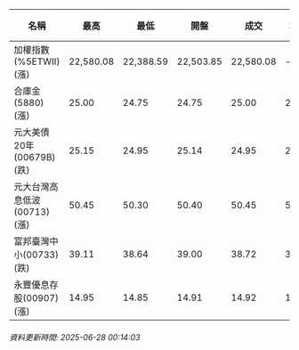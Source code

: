 | 名稱 | 最高 | 最低 | 開盤 | 成交 | 均價 | 成交金額(億) | 昨收 | 漲跌幅 | 漲跌 | 總量 | 昨量 | 振幅 |
| -------- | -------- | -------- | -------- |-------- | -------- | -------- |-------- |-------- |-------- | -------- | -------- |-------- |
|加權指數(%5ETWII) (漲)|22,580.08|22,388.59|22,503.85|22,580.08|-|3,655.58|22,492.34|0.39%|87.74|5,968,785|0|0.85%|
|合庫金(5880) (漲)|25.00|24.75|24.75|25.00|24.93|2.59|24.90|0.40%|0.10|10,409|12,669|1.00%|
|元大美債20年(00679B) (跌)|25.15|24.95|25.14|24.95|25.01|13.94|25.14|0.76%|0.19|55,731|57,804|0.80%|
|元大台灣高息低波(00713) (漲)|50.45|50.30|50.40|50.45|50.36|2.81|50.30|0.30%|0.15|5,583|6,070|0.30%|
|富邦臺灣中小(00733) (跌)|39.11|38.64|39.00|38.72|38.83|0.281|38.78|0.15%|0.06|723|1,137|1.21%|
|永豐優息存股(00907) (漲)|14.95|14.85|14.91|14.92|14.90|0.126|14.82|0.67%|0.10|844|1,987|0.67%|
###### 資料更新時間: 2025-06-28 00:14:03